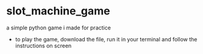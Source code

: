 # slot_machine_game
a simple python game i made for practice
* to play the game, download the file, run it in your terminal and follow the instructions on screen
